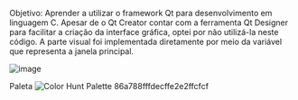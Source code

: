 
Objetivo: Aprender a utilizar o framework Qt para desenvolvimento em linguagem C. Apesar de o Qt Creator contar com a ferramenta Qt Designer para facilitar a criação da interface gráfica, optei por não utilizá-la neste código. A parte visual foi implementada diretamente por meio da variável que representa a janela principal.

![image](https://github.com/user-attachments/assets/2f64e134-5d7c-4bb0-b571-27a9106a471a)


Paleta
![Color Hunt Palette 86a788fffdecffe2e2ffcfcf](https://github.com/user-attachments/assets/42c973ca-bce1-42ec-a857-483c8952b4fe)

